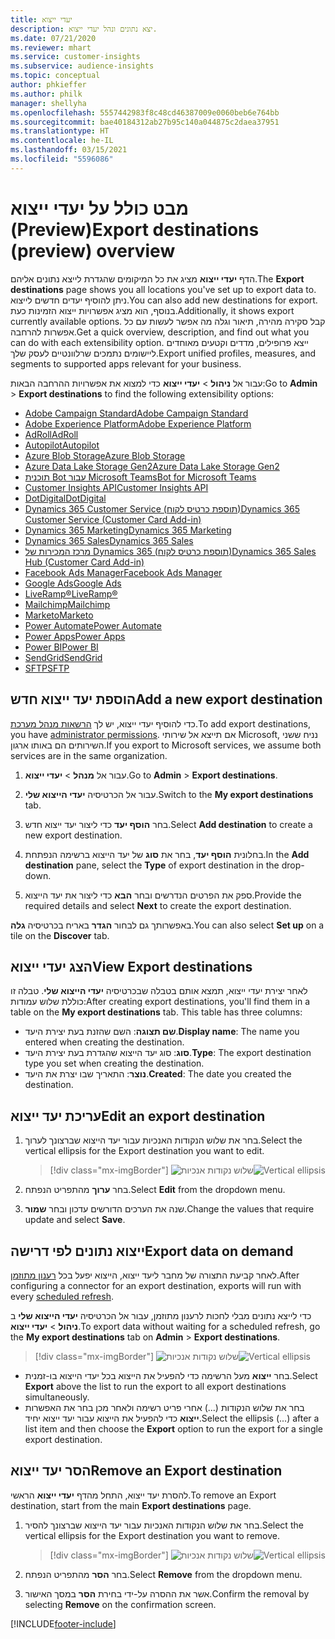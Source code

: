 ```yaml
---
title: יעדי ייצוא
description: יצא נתונים ונהל יעדי ייצוא.
ms.date: 07/21/2020
ms.reviewer: mhart
ms.service: customer-insights
ms.subservice: audience-insights
ms.topic: conceptual
author: phkieffer
ms.author: philk
manager: shellyha
ms.openlocfilehash: 5557442983f8c48cd46387009e0060beb6e764bb
ms.sourcegitcommit: bae40184312ab27b95c140a044875c2daea37951
ms.translationtype: HT
ms.contentlocale: he-IL
ms.lasthandoff: 03/15/2021
ms.locfileid: "5596086"
---
```

# <a name="export-destinations-preview-overview"></a><span data-ttu-id="5bbed-103">מבט כולל על יעדי ייצוא (Preview)</span><span class="sxs-lookup"><span data-stu-id="5bbed-103">Export destinations (preview) overview</span></span>

<span data-ttu-id="5bbed-104">הדף **יעדי ייצוא** מציג את כל המיקומים שהגדרת לייצא נתונים אליהם.</span><span class="sxs-lookup"><span data-stu-id="5bbed-104">The **Export destinations** page shows you all locations you've set up to export data to.</span></span> <span data-ttu-id="5bbed-105">ניתן להוסיף יעדים חדשים לייצוא.</span><span class="sxs-lookup"><span data-stu-id="5bbed-105">You can also add new destinations for export.</span></span> <span data-ttu-id="5bbed-106">בנוסף, הוא מציג אפשרויות ייצוא הזמינות כעת.</span><span class="sxs-lookup"><span data-stu-id="5bbed-106">Additionally, it shows export currently available options.</span></span> <span data-ttu-id="5bbed-107">קבל סקירה מהירה, תיאור וגלה מה אפשר לעשות עם כל אפשרות להרחבה.</span><span class="sxs-lookup"><span data-stu-id="5bbed-107">Get a quick overview, description, and find out what you can do with each extensibility option.</span></span> <span data-ttu-id="5bbed-108">ייצא פרופילים, מדדים וקטעים מאוחדים ליישומים נתמכים שרלוונטיים לעסק שלך.</span><span class="sxs-lookup"><span data-stu-id="5bbed-108">Export unified profiles, measures, and segments to supported apps relevant for your business.</span></span>

<span data-ttu-id="5bbed-109">עבור אל **ניהול** > **יעדי ייצוא** כדי למצוא את אפשרויות ההרחבה הבאות:</span><span class="sxs-lookup"><span data-stu-id="5bbed-109">Go to **Admin** > **Export destinations** to find the following extensibility options:</span></span>

- [<span data-ttu-id="5bbed-110">Adobe Campaign Standard</span><span class="sxs-lookup"><span data-stu-id="5bbed-110">Adobe Campaign Standard</span></span>](export-adobe-campaign-standard.md)
- [<span data-ttu-id="5bbed-111">Adobe Experience Platform</span><span class="sxs-lookup"><span data-stu-id="5bbed-111">Adobe Experience Platform</span></span>](export-adobe-experience-platform.md)
- [<span data-ttu-id="5bbed-112">AdRoll</span><span class="sxs-lookup"><span data-stu-id="5bbed-112">AdRoll</span></span>](export-adroll.md)
- [<span data-ttu-id="5bbed-113">Autopilot</span><span class="sxs-lookup"><span data-stu-id="5bbed-113">Autopilot</span></span>](export-autopilot.md)
- [<span data-ttu-id="5bbed-114">Azure Blob Storage</span><span class="sxs-lookup"><span data-stu-id="5bbed-114">Azure Blob Storage</span></span>](export-azure-blob-storage.md)
- [<span data-ttu-id="5bbed-115">Azure Data Lake Storage Gen2</span><span class="sxs-lookup"><span data-stu-id="5bbed-115">Azure Data Lake Storage Gen2</span></span>](export-azure-data-lake-storage-gen2.md)
- [<span data-ttu-id="5bbed-116">תוכנית Bot עבור Microsoft Teams</span><span class="sxs-lookup"><span data-stu-id="5bbed-116">Bot for Microsoft Teams</span></span>](export-teams-bot.md)
- [<span data-ttu-id="5bbed-117">Customer Insights API</span><span class="sxs-lookup"><span data-stu-id="5bbed-117">Customer Insights API</span></span>](apis.md)
- [<span data-ttu-id="5bbed-118">DotDigital</span><span class="sxs-lookup"><span data-stu-id="5bbed-118">DotDigital</span></span>](export-dotdigital.md)
- [<span data-ttu-id="5bbed-119">Dynamics 365 Customer Service (תוספת כרטיס לקוח)</span><span class="sxs-lookup"><span data-stu-id="5bbed-119">Dynamics 365 Customer Service (Customer Card Add-in)</span></span>](customer-card-add-in.md)
- [<span data-ttu-id="5bbed-120">Dynamics 365 Marketing</span><span class="sxs-lookup"><span data-stu-id="5bbed-120">Dynamics 365 Marketing</span></span>](export-dynamics365-marketing.md)
- [<span data-ttu-id="5bbed-121">Dynamics 365 Sales</span><span class="sxs-lookup"><span data-stu-id="5bbed-121">Dynamics 365 Sales</span></span>](export-dynamics365-sales.md)
- [<span data-ttu-id="5bbed-122">מרכז המכירות של Dynamics 365 (תוספת כרטיס לקוח)</span><span class="sxs-lookup"><span data-stu-id="5bbed-122">Dynamics 365 Sales Hub (Customer Card Add-in)</span></span>](customer-card-add-in.md)
- [<span data-ttu-id="5bbed-123">Facebook Ads Manager</span><span class="sxs-lookup"><span data-stu-id="5bbed-123">Facebook Ads Manager</span></span>](export-facebook.md)
- [<span data-ttu-id="5bbed-124">Google Ads</span><span class="sxs-lookup"><span data-stu-id="5bbed-124">Google Ads</span></span>](export-google-ads.md)
- [<span data-ttu-id="5bbed-125">LiveRamp&reg;</span><span class="sxs-lookup"><span data-stu-id="5bbed-125">LiveRamp&reg;</span></span>](export-liveramp.md)
- [<span data-ttu-id="5bbed-126">Mailchimp</span><span class="sxs-lookup"><span data-stu-id="5bbed-126">Mailchimp</span></span>](export-mailchimp.md)
- [<span data-ttu-id="5bbed-127">Marketo</span><span class="sxs-lookup"><span data-stu-id="5bbed-127">Marketo</span></span>](export-marketo.md)
- [<span data-ttu-id="5bbed-128">Power Automate</span><span class="sxs-lookup"><span data-stu-id="5bbed-128">Power Automate</span></span>](export-power-automate.md)
- [<span data-ttu-id="5bbed-129">Power Apps</span><span class="sxs-lookup"><span data-stu-id="5bbed-129">Power Apps</span></span>](export-power-apps.md)
- [<span data-ttu-id="5bbed-130">Power BI</span><span class="sxs-lookup"><span data-stu-id="5bbed-130">Power BI</span></span>](export-power-bi.md)
- [<span data-ttu-id="5bbed-131">SendGrid</span><span class="sxs-lookup"><span data-stu-id="5bbed-131">SendGrid</span></span>](export-sendgrid.md)
- [<span data-ttu-id="5bbed-132">SFTP</span><span class="sxs-lookup"><span data-stu-id="5bbed-132">SFTP</span></span>](export-sftp.md)

## <a name="add-a-new-export-destination"></a><span data-ttu-id="5bbed-133">הוספת יעד ייצוא חדש</span><span class="sxs-lookup"><span data-stu-id="5bbed-133">Add a new export destination</span></span>

<span data-ttu-id="5bbed-134">כדי להוסיף יעדי ייצוא, יש לך [הרשאות מנהל מערכת](permissions.md).</span><span class="sxs-lookup"><span data-stu-id="5bbed-134">To add export destinations, you have [administrator permissions](permissions.md).</span></span> <span data-ttu-id="5bbed-135">אם תייצא אל שירותי Microsoft, נניח ששני השירותים הם באותו ארגון.</span><span class="sxs-lookup"><span data-stu-id="5bbed-135">If you export to Microsoft services, we assume both services are in the same organization.</span></span>

1. <span data-ttu-id="5bbed-136">עבור אל **מנהל** > **יעדי ייצוא**.</span><span class="sxs-lookup"><span data-stu-id="5bbed-136">Go to **Admin** > **Export destinations**.</span></span>

1. <span data-ttu-id="5bbed-137">עבור אל הכרטיסיה **יעדי הייצוא שלי**.</span><span class="sxs-lookup"><span data-stu-id="5bbed-137">Switch to the **My export destinations** tab.</span></span>

1. <span data-ttu-id="5bbed-138">בחר **הוסף יעד** כדי ליצור יעד ייצוא חדש.</span><span class="sxs-lookup"><span data-stu-id="5bbed-138">Select **Add destination** to create a new export destination.</span></span>

1. <span data-ttu-id="5bbed-139">בחלונית **הוסף יעד**, בחר את **סוג** של יעד הייצוא ברשימה הנפתחת.</span><span class="sxs-lookup"><span data-stu-id="5bbed-139">In the **Add destination** pane, select the **Type** of export destination in the drop-down.</span></span>

1. <span data-ttu-id="5bbed-140">ספק את הפרטים הנדרשים ובחר **הבא** כדי ליצור את יעד הייצוא.</span><span class="sxs-lookup"><span data-stu-id="5bbed-140">Provide the required details and select **Next** to create the export destination.</span></span>

<span data-ttu-id="5bbed-141">באפשרותך גם לבחור **הגדר** באריח בכרטיסיה **גלה**.</span><span class="sxs-lookup"><span data-stu-id="5bbed-141">You can also select **Set up** on a tile on the **Discover** tab.</span></span>

## <a name="view-export-destinations"></a><span data-ttu-id="5bbed-142">הצג יעדי ייצוא</span><span class="sxs-lookup"><span data-stu-id="5bbed-142">View Export destinations</span></span>

<span data-ttu-id="5bbed-143">לאחר יצירת יעדי ייצוא, תמצא אותם בטבלה שבכרטיסיה **יעדי הייצוא שלי**. טבלה זו כוללת שלוש עמודות:</span><span class="sxs-lookup"><span data-stu-id="5bbed-143">After creating export destinations, you'll find them in a table on the **My export destinations** tab. This table has three columns:</span></span>

- <span data-ttu-id="5bbed-144">**שם תצוגה**: השם שהזנת בעת יצירת היעד.</span><span class="sxs-lookup"><span data-stu-id="5bbed-144">**Display name**: The name you entered when creating the destination.</span></span>
- <span data-ttu-id="5bbed-145">**סוג**: סוג יעד הייצוא שהגדרת בעת יצירת היעד.</span><span class="sxs-lookup"><span data-stu-id="5bbed-145">**Type**: The export destination type you set when creating the destination.</span></span>
- <span data-ttu-id="5bbed-146">**נוצר**: התאריך שבו יצרת את היעד.</span><span class="sxs-lookup"><span data-stu-id="5bbed-146">**Created**: The date you created the destination.</span></span>

## <a name="edit-an-export-destination"></a><span data-ttu-id="5bbed-147">עריכת יעד ייצוא</span><span class="sxs-lookup"><span data-stu-id="5bbed-147">Edit an export destination</span></span>

1. <span data-ttu-id="5bbed-148">בחר את שלוש הנקודות האנכיות עבור יעד הייצוא שברצונך לערוך.</span><span class="sxs-lookup"><span data-stu-id="5bbed-148">Select the vertical ellipsis for the Export destination you want to edit.</span></span>

   > [!div class="mx-imgBorder"]
   > <span data-ttu-id="5bbed-149">![שלוש נקודות אנכיות](media/export-destinations-page-ellipsis.png "שלוש נקודות אנכיות")</span><span class="sxs-lookup"><span data-stu-id="5bbed-149">![Vertical ellipsis](media/export-destinations-page-ellipsis.png "Vertical ellipsis")</span></span>

1. <span data-ttu-id="5bbed-150">בחר **ערוך** מהתפריט הנפתח.</span><span class="sxs-lookup"><span data-stu-id="5bbed-150">Select **Edit** from the dropdown menu.</span></span>

1. <span data-ttu-id="5bbed-151">שנה את הערכים הדורשים עדכון ובחר **שמור**.</span><span class="sxs-lookup"><span data-stu-id="5bbed-151">Change the values that require update and select **Save**.</span></span>

## <a name="export-data-on-demand"></a><span data-ttu-id="5bbed-152">ייצוא נתונים לפי דרישה</span><span class="sxs-lookup"><span data-stu-id="5bbed-152">Export data on demand</span></span>

<span data-ttu-id="5bbed-153">לאחר קביעת התצורה של מחבר ליעד ייצוא, הייצוא יפעל בכל [רענון מתוזמן](system.md#schedule-tab).</span><span class="sxs-lookup"><span data-stu-id="5bbed-153">After configuring a connector for an export destination, exports will run with every [scheduled refresh](system.md#schedule-tab).</span></span>

<span data-ttu-id="5bbed-154">כדי לייצא נתונים מבלי לחכות לרענון מתוזמן, עבור אל הכרטיסיה **יעדי הייצוא שלי** ב **ניהול** > **יעדי ייצוא**.</span><span class="sxs-lookup"><span data-stu-id="5bbed-154">To export data without waiting for a scheduled refresh, go the **My export destinations** tab on **Admin** > **Export destinations**.</span></span>

> [!div class="mx-imgBorder"]
> <span data-ttu-id="5bbed-155">![שלוש נקודות אנכיות](media/export-destinations-page-ellipsis.png "שלוש נקודות אנכיות")</span><span class="sxs-lookup"><span data-stu-id="5bbed-155">![Vertical ellipsis](media/export-destinations-page-ellipsis.png "Vertical ellipsis")</span></span>

- <span data-ttu-id="5bbed-156">בחר **ייצוא** מעל הרשימה כדי להפעיל את הייצוא בכל יעדי הייצוא בו-זמנית.</span><span class="sxs-lookup"><span data-stu-id="5bbed-156">Select **Export** above the list to run the export to all export destinations simultaneously.</span></span>
- <span data-ttu-id="5bbed-157">בחר את שלוש הנקודות (...) אחרי פריט רשימה ולאחר מכן בחר את האפשרות **ייצוא** כדי להפעיל את הייצוא עבור יעד ייצוא יחיד.</span><span class="sxs-lookup"><span data-stu-id="5bbed-157">Select the ellipsis (...) after a list item and then choose the **Export** option to run the export for a single export destination.</span></span>

## <a name="remove-an-export-destination"></a><span data-ttu-id="5bbed-158">הסר יעד ייצוא</span><span class="sxs-lookup"><span data-stu-id="5bbed-158">Remove an Export destination</span></span>

<span data-ttu-id="5bbed-159">להסרת יעד ייצוא, התחל מהדף **יעדי ייצוא** הראשי.</span><span class="sxs-lookup"><span data-stu-id="5bbed-159">To remove an Export destination, start from the main **Export destinations** page.</span></span>

1. <span data-ttu-id="5bbed-160">בחר את שלוש הנקודות האנכיות עבור יעד הייצוא שברצונך להסיר.</span><span class="sxs-lookup"><span data-stu-id="5bbed-160">Select the vertical ellipsis for the Export destination you want to remove.</span></span>

   > [!div class="mx-imgBorder"]
   > <span data-ttu-id="5bbed-161">![שלוש נקודות אנכיות](media/export-destinations-page-ellipsis.png "שלוש נקודות אנכיות")</span><span class="sxs-lookup"><span data-stu-id="5bbed-161">![Vertical ellipsis](media/export-destinations-page-ellipsis.png "Vertical ellipsis")</span></span>

2. <span data-ttu-id="5bbed-162">בחר **הסר** מהתפריט הנפתח.</span><span class="sxs-lookup"><span data-stu-id="5bbed-162">Select **Remove** from the dropdown menu.</span></span>

3. <span data-ttu-id="5bbed-163">אשר את ההסרה על-ידי בחירת **הסר** במסך האישור.</span><span class="sxs-lookup"><span data-stu-id="5bbed-163">Confirm the removal by selecting **Remove** on the confirmation screen.</span></span>


[!INCLUDE[footer-include](../includes/footer-banner.md)]